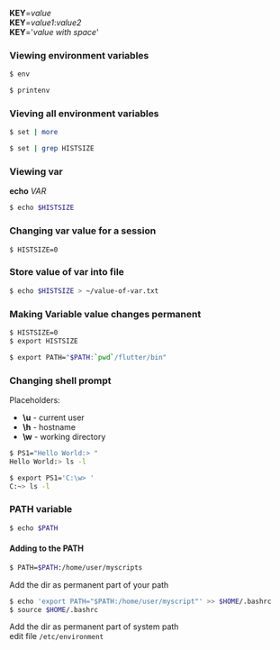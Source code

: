 **KEY**=_value_  
**KEY**=_value1_:_value2_  
**KEY**='_value with space_'

### Viewing environment variables

```sh
$ env
```

```sh
$ printenv
```

### Vieving all environment variables

```sh
$ set | more
```

```sh
$ set | grep HISTSIZE
```

### Viewing var

**echo** _VAR_

```sh
$ echo $HISTSIZE
```

### Changing var value for a session

```
$ HISTSIZE=0
```

### Store value of var into file

```sh
$ echo $HISTSIZE > ~/value-of-var.txt
```

### Making Variable value changes permanent

```sh
$ HISTSIZE=0
$ export HISTSIZE
```

```sh
$ export PATH="$PATH:`pwd`/flutter/bin"
```

### Changing shell prompt

Placeholders:

- **\u** - current user
- **\h** - hostname
- **\w** - working directory

```sh
$ PS1="Hello World:> "
Hello World:> ls -l
```

```sh
$ export PS1='C:\w> '
C:~> ls -l
```

### PATH variable

```sh
$ echo $PATH
```

#### Adding to the PATH

```sh
$ PATH=$PATH:/home/user/myscripts
```

Add the dir as permanent part of your path

```sh
$ echo 'export PATH="$PATH:/home/user/myscript"' >> $HOME/.bashrc
$ source $HOME/.bashrc
```

Add the dir as permanent part of system path  
edit file `/etc/environment`
